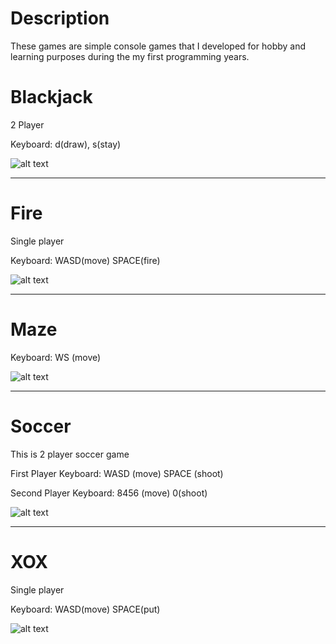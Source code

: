 # Description

These games are simple console games that I developed for hobby and learning purposes during the my first programming years.




# Blackjack

2 Player

Keyboard: d(draw), s(stay)

![alt text](http://url/to/screenshot.png)

--------
# Fire

Single player

Keyboard: WASD(move) SPACE(fire)

![alt text](http://url/to/screenshot.png)

--------------

# Maze

Keyboard: WS (move)

![alt text](http://url/to/screenshot.png)

--------
# Soccer

This is 2 player soccer game

First Player Keyboard: WASD (move) SPACE (shoot)

Second Player Keyboard: 8456 (move) 0(shoot)

![alt text](http://url/to/screenshot.png)


------------
# XOX

Single player

Keyboard: WASD(move) SPACE(put)

![alt text](http://url/to/screenshot.png)



